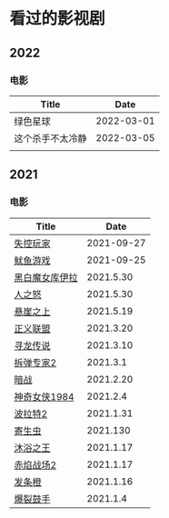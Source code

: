 # 看过的影视剧

## 2022

### 电影

| Title            | Date       |
| ---------------- | ---------- |
| 绿色星球         | 2022-03-01 |
| 这个杀手不太冷静 | 2022-03-05 |
|                  |            |



## 2021

### 电影

| Title                                                        | Date       |
| ------------------------------------------------------------ | ---------- |
| [失控玩家](https://movie.douban.com/subject/30337388/)       | 2021-09-27 |
| [鱿鱼游戏](https://movie.douban.com/subject/34812928/)       | 2021-09-25 |
| [黑白魔女库伊拉](https://movie.douban.com/subject/26703121) | 2021.5.30 |
| [人之怒](https://movie.douban.com/subject/27046740) | 2021.5.30 |
| [悬崖之上](https://movie.douban.com/subject/32493124/)       | 2021.5.19 |
| [正义联盟](https://movie.douban.com/subject/2158490/)        | 2021.3.20  |
| [寻龙传说](https://movie.douban.com/subject/34804147/?from=showing) | 2021.3.10  |
| [拆弹专家2](https://movie.douban.com/subject/30171424/?from=subject-page) | 2021.3.1   |
| [暗战](https://movie.douban.com/subject/1298898/)            | 2021.2.20  |
| [神奇女侠1984](https://movie.douban.com/subject/27073752/)   | 2021.2.4   |
| [波拉特2](https://movie.douban.com/subject/4135439/)         | 2021.1.31  |
| [寄生虫](https://movie.douban.com/subject/27010768/)         | 2021.130   |
| [沐浴之王](https://movie.douban.com/subject/34894753/)       | 2021.1.17  |
| [赤焰战场2](https://movie.douban.com/subject/7916027/)       | 2021.1.17  |
| [发条橙](https://movie.douban.com/subject/1292233/)          | 2021.1.16  |
| [爆裂鼓手](https://movie.douban.com/subject/25773932/)       | 2021.1.4   |



